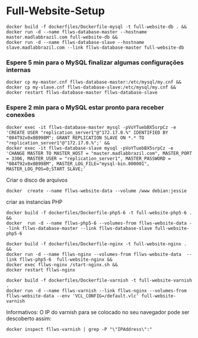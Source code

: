 # Full-Website-Setup

```
docker build -f dockerfiles/Dockerfile-mysql -t full-website-db . &&
docker run -d --name fllws-database-master --hostname master.madlabbrazil.com full-website-db &&
docker run -d --name fllws-database-slave --hostname slave.madlabbrazil.com --link fllws-database-master full-website-db
```
### Espere 5 min para o MySQL finalizar algumas configurações internas

```
docker cp my-master.cnf fllws-database-master:/etc/mysql/my.cnf &&
docker cp my-slave.cnf fllws-database-slave:/etc/mysql/my.cnf &&
docker restart fllws-database-master fllws-database-slave
```
### Espere 2 min para o MySQL estar pronto para receber conexões
```
docker exec -it fllws-database-master mysql -pVoYTuebBX5srpCz -e 'CREATE USER "replication_server1"@"172.17.0.%" IDENTIFIED BY "084T92x0x0B998M"; GRANT REPLICATION SLAVE ON *.* TO "replication_server1"@"172.17.0.%";' &&
docker exec -it fllws-database-slave mysql -pVoYTuebBX5srpCz -e 'CHANGE MASTER TO MASTER_HOST = "master.madlabbrazil.com", MASTER_PORT = 3306, MASTER_USER = "replication_server1", MASTER_PASSWORD = "084T92x0x0B998M", MASTER_LOG_FILE="mysql-bin.000001", MASTER_LOG_POS=0;START SLAVE;'
```

Criar o disco de arquivos

```
docker  create --name fllws-website-data --volume /www debian:jessie
```

criar as instancias PHP
```
docker build -f dockerfiles/Dockerfile-php5-6 -t full-website-php5-6 . &&
docker  run -d --name fllws-php5-6 --volumes-from fllws-website-data --link fllws-database-master --link fllws-database-slave full-website-php5-6
```

```
docker build -f dockerfiles/Dockerfile-nginx -t full-website-nginx . &&
docker run -d --name fllws-nginx --volumes-from fllws-website-data  --link fllws-php5-6  full-website-nginx &&
docker exec fllws-nginx /start-nginx.sh &&
docker restart fllws-nginx
```

```
docker build -f dockerfiles/Dockerfile-varnish -t full-website-varnish .
docker run -d --name fllws-varnish --link fllws-nginx --volumes-from fllws-website-data --env 'VCL_CONFIG=/default.vlc' full-website-varnish
```


Informativos:
O IP do varnish para se colocado no seu navegador pode ser descoberto assim:
```
docker inspect fllws-varnish | grep -P "\"IPAddress\":"
```